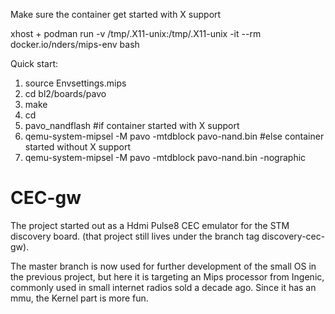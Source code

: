 
Make sure the container get started with X support

xhost +
podman run -v /tmp/.X11-unix:/tmp/.X11-unix -it --rm docker.io/nders/mips-env bash

Quick start:
1. source Envsettings.mips
2. cd bl2/boards/pavo
3. make
4. cd
5. pavo_nandflash
#if container started with X support
6. qemu-system-mipsel -M pavo -mtdblock pavo-nand.bin
#else container started without X support
6. qemu-system-mipsel -M pavo -mtdblock pavo-nand.bin -nographic





# CEC-gw

The project started out as a Hdmi Pulse8 CEC emulator for the STM discovery board.
(that project still lives under the branch tag discovery-cec-gw).

The master branch is now used for further development of the small OS in the previous project, but here it is
targeting an Mips processor from Ingenic, commonly used in small internet radios sold a decade ago.
Since it has an mmu, the Kernel part is more fun.
